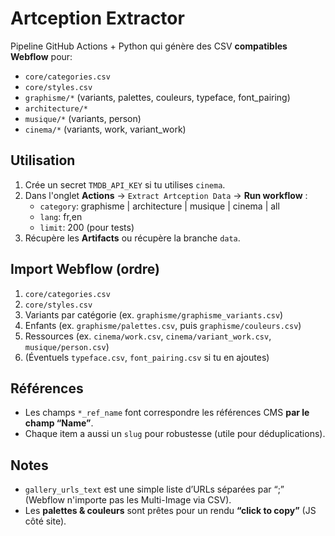 # Artception Extractor

Pipeline GitHub Actions + Python qui génère des CSV **compatibles Webflow** pour:
- `core/categories.csv`
- `core/styles.csv`
- `graphisme/*` (variants, palettes, couleurs, typeface, font_pairing)
- `architecture/*`
- `musique/*` (variants, person)
- `cinema/*` (variants, work, variant_work)

## Utilisation
1. Crée un secret `TMDB_API_KEY` si tu utilises `cinema`.
2. Dans l'onglet **Actions** → `Extract Artception Data` → **Run workflow** :
   - `category`: graphisme | architecture | musique | cinema | all
   - `lang`: fr,en
   - `limit`: 200 (pour tests)
3. Récupère les **Artifacts** ou récupère la branche `data`.

## Import Webflow (ordre)
1. `core/categories.csv`
2. `core/styles.csv`
3. Variants par catégorie (ex. `graphisme/graphisme_variants.csv`)
4. Enfants (ex. `graphisme/palettes.csv`, puis `graphisme/couleurs.csv`)
5. Ressources (ex. `cinema/work.csv`, `cinema/variant_work.csv`, `musique/person.csv`)
6. (Éventuels `typeface.csv`, `font_pairing.csv` si tu en ajoutes)

## Références
- Les champs `*_ref_name` font correspondre les références CMS **par le champ “Name”**.
- Chaque item a aussi un `slug` pour robustesse (utile pour déduplications).

## Notes
- `gallery_urls_text` est une simple liste d’URLs séparées par “;” (Webflow n'importe pas les Multi-Image via CSV).
- Les **palettes & couleurs** sont prêtes pour un rendu **“click to copy”** (JS côté site).
